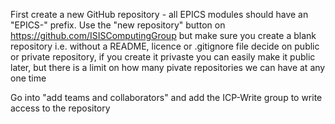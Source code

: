 First create a new GitHub repository - all EPICS modules should have an "EPICS-" prefix. Use the "new repository" button on https://github.com/ISISComputingGroup but make sure you create a blank repository i.e. without a README, licence or .gitignore file     decide on public or private repository, if you create it privaste you can easily make it public later, but there is a limit on how many pivate repositories we can have at any one time

Go into "add teams and collaborators" and add the ICP-Write group to write access to the repository




